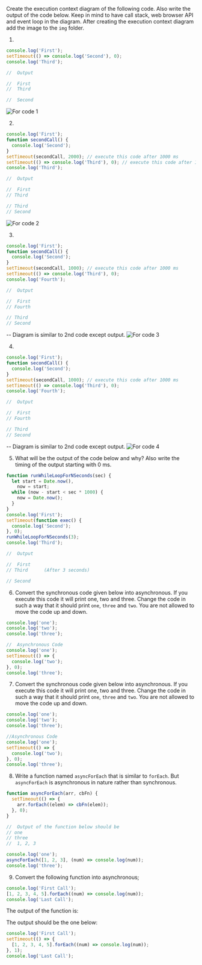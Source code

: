 Create the execution context diagram of the following code. Also write the output of the code below. Keep in mind to have call stack, web browser API and event loop in the diagram. After creating the execution context diagram add the image to the `img` folder.

1.

```js
console.log('First');
setTimeout(() => console.log('Second'), 0);
console.log('Third');

//  Output

//  First
//  Third

//  Second
```

![For code 1](./img/img1.jpeg)

2.

```js
console.log('First');
function secondCall() {
  console.log('Second');
}
setTimeout(secondCall, 2000); // execute this code after 1000 ms
setTimeout(() => console.log('Third'), 0); // execute this code after 1000 ms
console.log('Third');

//  Output

//  First
// Third

// Third
// Second
```

![For code 2](./img/img2.jpeg)

3.

```js
console.log('First');
function secondCall() {
  console.log('Second');
}
setTimeout(secondCall, 1000); // execute this code after 1000 ms
setTimeout(() => console.log('Third'), 0);
console.log('Fourth');

//  Output

//  First
// Fourth

// Third
// Second
```

-- Diagram is similar to 2nd code except output.
![For code 3](./img/img2.jpeg)

4.

```js
console.log('First');
function secondCall() {
  console.log('Second');
}
setTimeout(secondCall, 1000); // execute this code after 1000 ms
setTimeout(() => console.log('Third'), 0);
console.log('Fourth');

//  Output

//  First
// Fourth

// Third
// Second
```

-- Diagram is similar to 2nd code except output.
![For code 4](./img/img2.jpeg)

5. What will be the output of the code below and why? Also write the timing of the output starting with 0 ms.

```js
function runWhileLoopForNSeconds(sec) {
  let start = Date.now(),
    now = start;
  while (now - start < sec * 1000) {
    now = Date.now();
  }
}
console.log('First');
setTimeout(function exec() {
  console.log('Second');
}, 0);
runWhileLoopForNSeconds(3);
console.log('Third');

//  Output

//  First
// Third      (After 3 seconds)

// Second
```

6. Convert the synchronous code given below into asynchronous. If you execute this code it will print one, two and three. Change the code in such a way that it should print `one`, `three` and `two`. You are not allowed to move the code up and down.

```js
console.log('one');
console.log('two');
console.log('three');

//  Asynchronous Code
console.log('one');
setTimeout(() => {
  console.log('two');
}, 0);
console.log('three');
```

7. Convert the synchronous code given below into asynchronous. If you execute this code it will print one, two and three. Change the code in such a way that it should print `one`, `three` and `two`. You are not allowed to move the code up and down.

```js
console.log('one');
console.log('two');
console.log('three');

//Asynchronous Code
console.log('one');
setTimeout(() => {
  console.log('two');
}, 0);
console.log('three');
```

8. Write a function named `asyncForEach` that is similar to `forEach`. But `asyncForEach` is asynchronous in nature rather than synchronous.

```js
function asyncForEach(arr, cbFn) {
  setTimeout(() => {
    arr.forEach((elem) => cbFn(elem));
  }, 0);
}

//  Output of the function below should be
// one
// three
//  1, 2, 3

console.log('one');
asyncForEach([1, 2, 3], (num) => console.log(num));
console.log('three');
```

9. Convert the following function into asynchronous;

```js
console.log('First Call');
[1, 2, 3, 4, 5].forEach((num) => console.log(num));
console.log('Last Call');
```

The output of the function is:

<!-- First Call -->
<!-- 1, 2, 3, 4, 5 -->
<!-- Last Call -->

The output should be the one below:

```js
console.log('First Call');
setTimeout(() => {
  [1, 2, 3, 4, 5].forEach((num) => console.log(num));
}, 1);
console.log('Last Call');
```

<!-- First Call -->
<!-- Last Call -->
<!-- 1, 2, 3, 4, 5 -->
